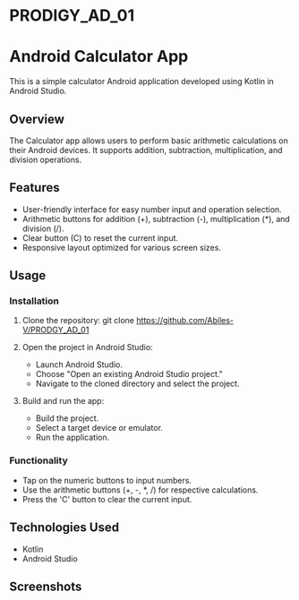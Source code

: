 # PRODIGY_AD_01

# Android Calculator App

This is a simple calculator Android application developed using Kotlin in Android Studio.

## Overview

The Calculator app allows users to perform basic arithmetic calculations on their Android devices. It supports addition, subtraction, multiplication, and division operations.

## Features

- User-friendly interface for easy number input and operation selection.
- Arithmetic buttons for addition (+), subtraction (-), multiplication (*), and division (/).
- Clear button (C) to reset the current input.
- Responsive layout optimized for various screen sizes.

## Usage

### Installation

1. Clone the repository:
   git clone https://github.com/Abiles-V/PRODGY_AD_01


2. Open the project in Android Studio:
   - Launch Android Studio.
   - Choose "Open an existing Android Studio project."
   - Navigate to the cloned directory and select the project.

3. Build and run the app:
   - Build the project.
   - Select a target device or emulator.
   - Run the application.

### Functionality

- Tap on the numeric buttons to input numbers.
- Use the arithmetic buttons (+, -, *, /) for respective calculations.
- Press the 'C' button to clear the current input.

## Technologies Used

- Kotlin
- Android Studio

## Screenshots
 


